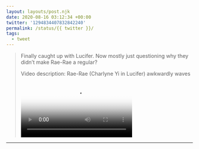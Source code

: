 ```yaml
---
layout: layouts/post.njk
date: 2020-08-16 03:12:34 +00:00
twitter: '1294834407832842240'
permalink: /status/{{ twitter }}/
tags: 
  - tweet
---
```


> Finally caught up with Lucifer. Now mostly just questioning why they didn’t make Rae-Rae a regular? 
> 
> <p class="sr-only">Video description: Rae-Rae (Charlyne Yi in Lucifer) awkwardly waves</p>
> 
> <video controls loop preload="metadata" poster="/img/Efgs119UwAYOu2s.jpg"><source src="/img/1294834407832842240-Efgs119UwAYOu2s.mp4">Your browser does not support the video tag.</video>

---
